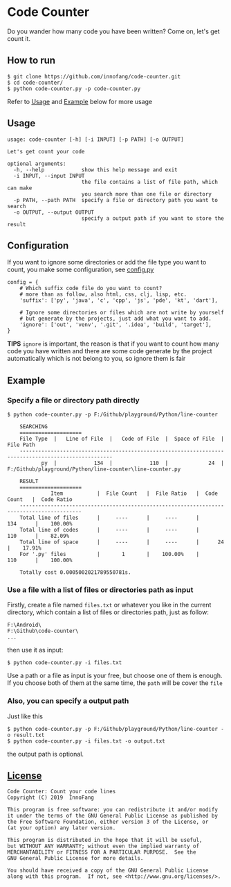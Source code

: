 # Code Counter

Do you wander how many code you have been written? Come on, let's get count it.

## How to run

```shell
$ git clone https://github.com/innofang/code-counter.git
$ cd code-counter/
$ python code-counter.py -p code-counter.py
```

Refer to [Usage](#usage) and [Example](#example) below for more usage

<h2 id="usage">Usage</h2>

```shell 
usage: code-counter [-h] [-i INPUT] [-p PATH] [-o OUTPUT]

Let's get count your code

optional arguments:
  -h, --help            show this help message and exit
  -i INPUT, --input INPUT
                        the file contains a list of file path, which can make
                        you search more than one file or directory
  -p PATH, --path PATH  specify a file or directory path you want to search
  -o OUTPUT, --output OUTPUT
                        specify a output path if you want to store the result

```

## Configuration

If you want to ignore some directories or add the file type you want to count, you make some configuration,
see [config.py](config.py)

```
config = {
    # Which suffix code file do you want to count?
    # more than as follow, also html, css, clj, lisp, etc.
    'suffix': ['py', 'java', 'c', 'cpp', 'js', 'pde', 'kt', 'dart'],

    # Ignore some directories or files which are not write by yourself
    # but generate by the projects, just add what you want to add.
    'ignore': ['out', 'venv', '.git', '.idea', 'build', 'target'],
}
```

**TIPS** `ignore` is important, the reason is that if you want to count how many code you have written 
and there are some code generate by the project automatically which is not belong to you, 
so ignore them is fair

<h2 id="example">Example</h2>

### Specify a file or directory path directly


```shell
$ python code-counter.py -p F:/Github/playground/Python/line-counter

	SEARCHING
	====================
    File Type  |   Line of File  |   Code of File  |  Space of File  |  File Path
	----------------------------------------------------------------------------------------------------
           py  |            134  |            110  |             24  |  F:/Github/playground/Python/line-counter\line-counter.py

	RESULT
	====================
	          Item           |  File Count   |  File Ratio   |  Code Count   |  Code Ratio   
	------------------------------------------------------------------------------------------
	Total line of files      |     ----      |     ----      |      134      |    100.00%    
	Total line of codes      |     ----      |     ----      |      110      |    82.09%     
	Total line of space      |     ----      |     ----      |      24       |    17.91%     
	For '.py' files          |       1       |    100.00%    |      110      |    100.00%    

	Totally cost 0.0005002021789550781s.

```

### Use a file with a list of files or directories path as input

Firstly, create a file named `files.txt` or whatever you like in the current directory,
which contain a list of files or directories path, just as follow:

```
F:\Android\
F:\Github\code-counter\
...
```
then use it as input:

```shell
$ python code-counter.py -i files.txt
```

Use a path or a file as input is your free, but choose one of them is enough.
If you choose both of them at the same time, the `path` will be cover the `file` 

### Also, you can specify a output path

Just like this

```shell
$ python code-counter.py -p F:/Github/playground/Python/line-counter -o result.txt
$ python code-counter.py -i files.txt -o output.txt
```

the output path is optional.

## [License](./LICENSE)

    Code Counter: Count your code lines
    Copyright (C) 2019  InnoFang

    This program is free software: you can redistribute it and/or modify
    it under the terms of the GNU General Public License as published by
    the Free Software Foundation, either version 3 of the License, or
    (at your option) any later version.

    This program is distributed in the hope that it will be useful,
    but WITHOUT ANY WARRANTY; without even the implied warranty of
    MERCHANTABILITY or FITNESS FOR A PARTICULAR PURPOSE.  See the
    GNU General Public License for more details.

    You should have received a copy of the GNU General Public License
    along with this program.  If not, see <http://www.gnu.org/licenses/>.

